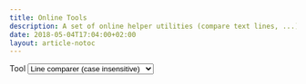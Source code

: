 ```yaml
---
title: Online Tools
description: A set of online helper utilities (compare text lines, ...)
date: 2018-05-04T17:04:00+02:00
layout: article-notoc
---
```



<form class="form-inline">
	<div class="form-group">
		<label for="tool">Tool</label>
		<select class="form-control" id="tool">
			<option value="line-comparer" selected="selected">Line comparer (case insensitive)</option>
			<option value="line-comparer" data-case-sensitive="yes">Line comparer (case sensitive)</option>
			<option value="line-comparer" data-split-words="yes">Word comparer (case insensitive)</option>
			<option value="line-comparer" data-case-sensitive="yes" data-split-words="yes">Word comparer (case sensitive)</option>
		</select>
	</div>
</form>

<div class="tool" id="tool-line-comparer" style="display: none">
	<div class="row">
		<div class="col-md-6">
			<h3>Input #1</h3>
			<textarea id="tlc-input-1" class="form-control" style="resize: vertical" rows="10"></textarea>
		</div>
		<div class="col-md-6">
			<h3>Input #2</h3>
			<textarea id="tlc-input-2" class="form-control" style="resize: vertical" rows="10"></textarea>
		</div>
	</div>
	<div class="row">
		<div class="col-md-4">
			<h3>Only in #1</h3>
			<textarea id="tlc-output-1" class="form-control" style="resize: vertical" rows="10" readonly="readonly"></textarea>
			<span style="float: right">(<span id="tlc-output-1-count">0</span>)</span>
		</div>
		<div class="col-md-4">
			<h3>In #1 and in #2</h3>
			<textarea id="tlc-output-1-2" class="form-control" style="resize: vertical" rows="10" readonly="readonly"></textarea>
			<span style="float: right">(<span id="tlc-output-1-2-count">0</span>)</span>
		</div>
		<div class="col-md-4">
			<h3>Only in #3</h3>
			<textarea id="tlc-output-2" class="form-control" style="resize: vertical" rows="10" readonly="readonly"></textarea>
			<span style="float: right">(<span id="tlc-output-2-count">0</span>)</span>
		</div>
	</div>
</div>

<script src="{{ "/js/online-tools.js" | prepend: site.baseurl }}"></script>
